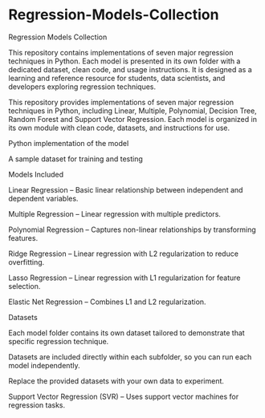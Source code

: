 # Regression-Models-Collection
Regression Models Collection

This repository contains implementations of seven major regression techniques in Python. Each model is presented in its own folder with a dedicated dataset, clean code, and usage instructions. It is designed as a learning and reference resource for students, data scientists, and developers exploring regression techniques.

This repository provides implementations of seven major regression techniques in Python, including Linear, Multiple, Polynomial, Decision Tree, Random Forest and Support Vector Regression. Each model is organized in its own module with clean code, datasets, and instructions for use.

Python implementation of the model

A sample dataset for training and testing

Models Included

Linear Regression – Basic linear relationship between independent and dependent variables.

Multiple Regression – Linear regression with multiple predictors.

Polynomial Regression – Captures non-linear relationships by transforming features.

Ridge Regression – Linear regression with L2 regularization to reduce overfitting.

Lasso Regression – Linear regression with L1 regularization for feature selection.

Elastic Net Regression – Combines L1 and L2 regularization.

Datasets

Each model folder contains its own dataset tailored to demonstrate that specific regression technique.

Datasets are included directly within each subfolder, so you can run each model independently.

Replace the provided datasets with your own data to experiment.

Support Vector Regression (SVR) – Uses support vector machines for regression tasks.
